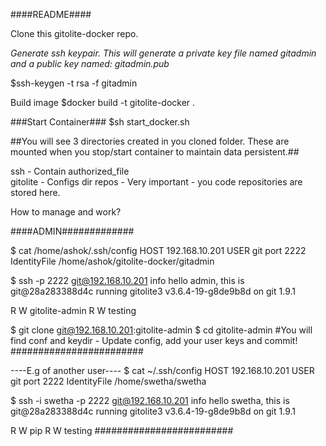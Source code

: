 ####README####

Clone this gitolite-docker repo.

*Generate ssh keypair. This will generate a private key file named gitadmin and a public key named: gitadmin.pub*

$ssh-keygen -t rsa -f gitadmin

Build image
$docker build -t gitolite-docker . 

###Start Container###
$sh start_docker.sh

##You will see 3 directories created in you cloned folder. These are mounted when you stop/start container to maintain data persistent.##

ssh - Contain authorized_file      
gitolite  - Configs dir
repos  - Very important - you code repositories are stored here.

How to manage and work?

####ADMIN#############

$ cat  /home/ashok/.ssh/config 
HOST 192.168.10.201
USER git
port 2222
IdentityFile /home/ashok/gitolite-docker/gitadmin

$ ssh -p 2222  git@192.168.10.201 info
hello admin, this is git@28a283388d4c running gitolite3 v3.6.4-19-g8de9b8d on git 1.9.1

 R W	gitolite-admin
 R W	testing

$ git clone git@192.168.10.201:gitolite-admin
$ cd gitolite-admin
#You will find conf and keydir - Update config, add your user keys and commit!
########################

----E.g of another user----
$ cat ~/.ssh/config 
HOST 192.168.10.201
USER git
port 2222
IdentityFile /home/swetha/swetha

$ ssh -i swetha -p 2222  git@192.168.10.201 info
hello swetha, this is git@28a283388d4c running gitolite3 v3.6.4-19-g8de9b8d on git 1.9.1

 R W	pip
 R W	testing
#########################
